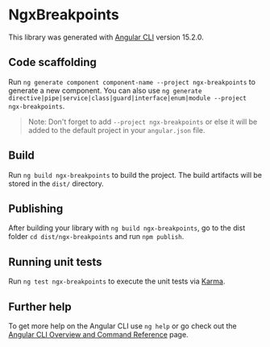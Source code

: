 # NgxBreakpoints

This library was generated with [Angular CLI](https://github.com/angular/angular-cli) version 15.2.0.

## Code scaffolding

Run `ng generate component component-name --project ngx-breakpoints` to generate a new component. You can also use `ng generate directive|pipe|service|class|guard|interface|enum|module --project ngx-breakpoints`.
> Note: Don't forget to add `--project ngx-breakpoints` or else it will be added to the default project in your `angular.json` file. 

## Build

Run `ng build ngx-breakpoints` to build the project. The build artifacts will be stored in the `dist/` directory.

## Publishing

After building your library with `ng build ngx-breakpoints`, go to the dist folder `cd dist/ngx-breakpoints` and run `npm publish`.

## Running unit tests

Run `ng test ngx-breakpoints` to execute the unit tests via [Karma](https://karma-runner.github.io).

## Further help

To get more help on the Angular CLI use `ng help` or go check out the [Angular CLI Overview and Command Reference](https://angular.io/cli) page.

